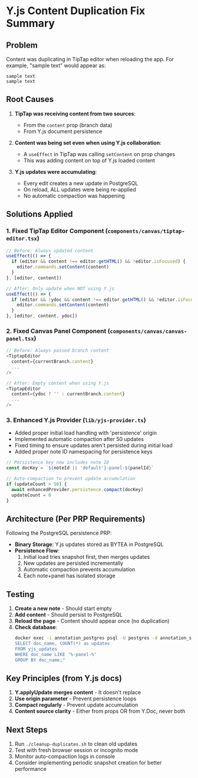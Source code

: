 # Y.js Content Duplication Fix Summary

## Problem
Content was duplicating in TipTap editor when reloading the app. For example, "sample text" would appear as:
```
sample text
sample text
```

## Root Causes
1. **TipTap was receiving content from two sources**: 
   - From the `content` prop (branch data)
   - From Y.js document persistence
   
2. **Content was being set even when using Y.js collaboration**:
   - A `useEffect` in TipTap was calling `setContent` on prop changes
   - This was adding content on top of Y.js loaded content

3. **Y.js updates were accumulating**:
   - Every edit creates a new update in PostgreSQL
   - On reload, ALL updates were being re-applied
   - No automatic compaction was happening

## Solutions Applied

### 1. Fixed TipTap Editor Component (`components/canvas/tiptap-editor.tsx`)

```typescript
// Before: Always updated content
useEffect(() => {
  if (editor && content !== editor.getHTML() && !editor.isFocused) {
    editor.commands.setContent(content)
  }
}, [editor, content])

// After: Only update when NOT using Y.js
useEffect(() => {
  if (editor && !ydoc && content !== editor.getHTML() && !editor.isFocused) {
    editor.commands.setContent(content)
  }
}, [editor, content, ydoc])
```

### 2. Fixed Canvas Panel Component (`components/canvas/canvas-panel.tsx`)

```typescript
// Before: Always passed branch content
<TiptapEditor
  content={currentBranch.content}
  ...
/>

// After: Empty content when using Y.js
<TiptapEditor
  content={ydoc ? '' : currentBranch.content}
  ...
/>
```

### 3. Enhanced Y.js Provider (`lib/yjs-provider.ts`)

- Added proper initial load handling with 'persistence' origin
- Implemented automatic compaction after 50 updates
- Fixed timing to ensure updates aren't persisted during initial load
- Added proper note ID namespacing for persistence keys

```typescript
// Persistence key now includes note ID
const docKey = `${noteId || 'default'}-panel-${panelId}`

// Auto-compaction to prevent update accumulation
if (updateCount > 50) {
  await enhancedProvider.persistence.compact(docKey)
  updateCount = 0
}
```

## Architecture (Per PRP Requirements)

Following the PostgreSQL persistence PRP:
- **Binary Storage**: Y.js updates stored as BYTEA in PostgreSQL
- **Persistence Flow**: 
  1. Initial load tries snapshot first, then merges updates
  2. New updates are persisted incrementally
  3. Automatic compaction prevents accumulation
  4. Each note+panel has isolated storage

## Testing

1. **Create a new note** - Should start empty
2. **Add content** - Should persist to PostgreSQL
3. **Reload the page** - Content should appear once (no duplication)
4. **Check database**:
   ```bash
   docker exec -i annotation_postgres psql -U postgres -d annotation_system -c "
   SELECT doc_name, COUNT(*) as updates 
   FROM yjs_updates 
   WHERE doc_name LIKE '%-panel-%' 
   GROUP BY doc_name;"
   ```

## Key Principles (from Y.js docs)

1. **Y.applyUpdate merges content** - It doesn't replace
2. **Use origin parameter** - Prevent persistence loops
3. **Compact regularly** - Prevent update accumulation
4. **Content source clarity** - Either from props OR from Y.Doc, never both

## Next Steps

1. Run `./cleanup-duplicates.sh` to clean old updates
2. Test with fresh browser session or incognito mode
3. Monitor auto-compaction logs in console
4. Consider implementing periodic snapshot creation for better performance